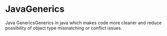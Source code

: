 # JavaGenerics
Java GenericsGenerics in java which makes code more cleaner and reduce possibility of object type mismatching or conflict issues.
